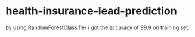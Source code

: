 # health-insurance-lead-prediction
by using RandomForestClassifier i got the accuracy of 99.9 on training set.
